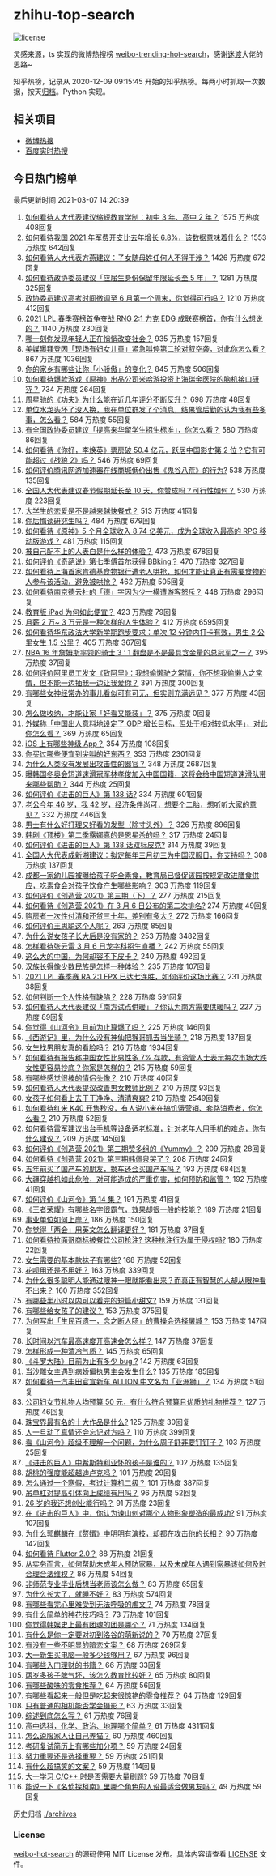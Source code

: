 # zhihu-top-search

[![license](https://img.shields.io/github/license/Arrackisarookie/zhihu-top-search)](https://github.com/Arrackisarookie/zhihu-top-search/blob/master/LICENSE)

灵感来源，ts 实现的微博热搜榜 [weibo-trending-hot-search](https://github.com/justjavac/weibo-trending-hot-search)，感谢[迷渡](https://github.com/justjavac)大佬的思路~

知乎热榜，记录从 2020-12-09 09:15:45 开始的知乎热榜。每两小时抓取一次数据，按天[归档](./archives)。Python 实现。

## 相关项目
+ [微博热搜](https://github.com/Arrackisarookie/weibo-hot-search)
+ [百度实时热搜](https://github.com/Arrackisarookie/baidu-hot-search)

## 今日热门榜单

<!-- Rank Begin -->

最后更新时间 2021-03-07 14:20:39

1. [如何看待人大代表建议缩短教育学制：初中 3 年、高中 2 年？](https://www.zhihu.com/question/447858027) 1575 万热度 408回复
1. [如何看待我国 2021 年军费开支比去年增长 6.8%，该数据意味着什么？](https://www.zhihu.com/question/447716140) 1553 万热度 642回复
1. [如何看待人大代表方燕建议：子女随母姓任何人不得干涉？](https://www.zhihu.com/question/447566906) 1426 万热度 672回复
1. [如何看待政协委员建议「应届生身份保留年限延长至 5 年」？](https://www.zhihu.com/question/447845568) 1281 万热度 325回复
1. [政协委员建议高考时间微调至 6 月第一个周末，你觉得可行吗？](https://www.zhihu.com/question/447599285) 1210 万热度 412回复
1. [2021 LPL 春季赛榜首争夺战 RNG 2:1 力克 EDG 成联赛榜首，你有什么想说的？](https://www.zhihu.com/question/447946336) 1140 万热度 230回复
1. [哪一刻你发现年轻人正在悄悄改变社会？](https://www.zhihu.com/question/447184915) 935 万热度 157回复
1. [美媒曝拜登因「现场有妇女儿童」紧急叫停第二轮对叙空袭，对此你怎么看？](https://www.zhihu.com/question/447793558) 867 万热度 1036回复
1. [你的家乡有哪些让你「小骄傲」的变化？](https://www.zhihu.com/question/447184809) 845 万热度 506回复
1. [如何看待爆款游戏《原神》出品公司米哈游投资上海瑞金医院的脑机接口研究？](https://www.zhihu.com/question/447650697) 734 万热度 264回复
1. [周星驰的《功夫》为什么能在近几年评分不断反升？](https://www.zhihu.com/question/447705926) 698 万热度 48回复
1. [单位水龙头坏了没人换，我在单位群发了个消息，结果管后勤的认为我有些多事，怎么看？](https://www.zhihu.com/question/375794696) 584 万热度 55回复
1. [有全国政协委员建议「提高来华留学生招生标准」，你怎么看？](https://www.zhihu.com/question/447820849) 580 万热度 86回复
1. [如何看待《你好，李焕英》票房破 50.4 亿元，跃居中国影史第 2 位？它有可能超过《战狼 2》吗？](https://www.zhihu.com/question/447891798) 546 万热度 69回复
1. [如何评价腾讯网游加速器在线商城低价出售《鬼谷八荒》的行为?](https://www.zhihu.com/question/447858056) 538 万热度 135回复
1. [全国人大代表建议春节假期延长至 10 天，你赞成吗？可行性如何？](https://www.zhihu.com/question/447939211) 530 万热度 223回复
1. [大学生的恋爱是不是越来越快餐式？](https://www.zhihu.com/question/447088569) 513 万热度 41回复
1. [你后悔读研究生吗？](https://www.zhihu.com/question/28347397) 484 万热度 679回复
1. [如何看待《原神》5 个月全球收入 8.74 亿美元，成为全球收入最高的 RPG 移动版游戏？](https://www.zhihu.com/question/447699190) 481 万热度 115回复
1. [被自己配不上的人表白是什么样的体验？](https://www.zhihu.com/question/28398875) 473 万热度 678回复
1. [如何评价《奇葩说》第七季傅首尔获得 BBking？](https://www.zhihu.com/question/447873653) 470 万热度 327回复
1. [如何看待上海首家肯德基食物银行遭老人哄抢，如何才能让真正有需要食物的人参与该活动，避免被哄抢？](https://www.zhihu.com/question/447677596) 462 万热度 505回复
1. [如何看待南京德云社的「德」字因为少一横遭游客怒斥？](https://www.zhihu.com/question/447490432) 448 万热度 296回复
1. [教育版 iPad 为何如此便宜？](https://www.zhihu.com/question/270264935) 423 万热度 79回复
1. [月薪 2 万~ 3 万元是一种怎样的人生体验？](https://www.zhihu.com/question/50186945) 412 万热度 6595回复
1. [如何看待华东政法大学新学期跑步要求：单次 12 分钟内打卡有效，男生 2 公里女生 1.5 公里？](https://www.zhihu.com/question/447170542) 405 万热度 367回复
1. [NBA 16 年詹姆斯率领的骑士 3 : 1 翻盘是不是最具含金量的总冠军之一？](https://www.zhihu.com/question/447592676) 395 万热度 37回复
1. [如何评价阿里员工发文《致阿里》：我想偷懒驴之常情，你不想我偷懒人之常情，但不能一边抽我一边让我爱你？](https://www.zhihu.com/question/447760592) 391 万热度 300回复
1. [有哪些女神经常办的事儿看似可有可无，但实则充满远见？](https://www.zhihu.com/question/447754315) 377 万热度 43回复
1. [怎么做收纳，才能让家「好看又能装」？](https://www.zhihu.com/roundtable/shounadazuozhan) 375 万热度 0回复
1. [外媒称「中国出人意料地设定了 GDP 增长目标，但处于相对较低水平」，对此你怎么看？](https://www.zhihu.com/question/447852733) 369 万热度 65回复
1. [iOS 上有哪些神级 App？](https://www.zhihu.com/question/27699000) 354 万热度 108回复
1. [你买过哪些便宜到尖叫的好东西？](https://www.zhihu.com/question/337047368) 353 万热度 2301回复
1. [为什么人类没有发展出攻击性的器官？](https://www.zhihu.com/question/406918539) 348 万热度 2687回复
1. [曝韩国冬奥会短道速滑冠军林孝俊加入中国国籍，这将会给中国短道速滑队带来哪些帮助？](https://www.zhihu.com/question/447951641) 344 万热度 25回复
1. [如何评价《进击的巨人》第 138 话?](https://www.zhihu.com/question/447831579) 334 万热度 601回复
1. [老公今年 46 岁，我 42 岁，经济条件尚可，想要个二胎，想听听大家的意见？](https://www.zhihu.com/question/267278277) 332 万热度 446回复
1. [男士有什么好打理又好看的发型（除寸头外）？](https://www.zhihu.com/question/34812534) 326 万热度 896回复
1. [韩剧《顶楼》第二季露娜真的是恩星杀的吗？](https://www.zhihu.com/question/447818189) 317 万热度 24回复
1. [如何评价《进击的巨人》第 138 话双标皮克?](https://www.zhihu.com/question/447868312) 314 万热度 39回复
1. [全国人大代表成新湘建议：拟定每年三月初三为中国汉服日，你支持吗？](https://www.zhihu.com/question/448032645) 308 万热度 137回复
1. [成都一家幼儿园被曝给孩子吃全素食，教育局已督促该园按规定改进膳食供应，吃素食会对孩子饮食产生哪些影响？](https://www.zhihu.com/question/447866527) 303 万热度 119回复
1. [如何评价《创造营 2021》第三期（下）？](https://www.zhihu.com/question/447925276) 277 万热度 215回复
1. [如何看待《创造营 2021》在 3 月 6 日公布的第二次排名?](https://www.zhihu.com/question/447944815) 274 万热度 49回复
1. [购房者一次性付清和还贷三十年，差别有多大？](https://www.zhihu.com/question/440197525) 272 万热度 166回复
1. [如何评价王思聪这个人呢？](https://www.zhihu.com/question/291055358) 263 万热度 85回复
1. [为什么说女孩子长大后是没有家的？](https://www.zhihu.com/question/374264250) 253 万热度 3482回复
1. [怎样看待张云雷 3 月 6 日龙字科招生直播？](https://www.zhihu.com/question/447952829) 242 万热度 55回复
1. [这么大的中国，为何却容不下皮卡？](https://www.zhihu.com/question/48425484) 240 万热度 492回复
1. [汉族长得像少数民族是怎样一种体验？](https://www.zhihu.com/question/57456427) 235 万热度 107回复
1. [2021 LPL 春季赛 RA 2:1 FPX 已达七连胜，如何评价这场比赛？](https://www.zhihu.com/question/447909356) 231 万热度 38回复
1. [如何判断一个人性格有缺陷？](https://www.zhihu.com/question/28773297) 228 万热度 591回复
1. [如何看待人大代表建议「南方试点供暖」？你认为南方需要供暖吗？](https://www.zhihu.com/question/447901951) 227 万热度 89回复
1. [你觉得《山河令》目前为止算爆了吗？](https://www.zhihu.com/question/446959985) 225 万热度 146回复
1. [《西游记》里，为什么没有神仙把猴哥抓去当坐骑？](https://www.zhihu.com/question/445588906) 218 万热度 137回复
1. [女生找男朋友真的看脸吗？](https://www.zhihu.com/question/33267701) 216 万热度 1934回复
1. [如何看待有报告称中国女性比男性多 7% 存款，有资管人士表示每次市场大跌女性更容易抄底？你家是怎样的？](https://www.zhihu.com/question/447702845) 215 万热度 59回复
1. [有哪些感觉很棒的情侣头像？](https://www.zhihu.com/question/432645441) 210 万热度 40回复
1. [如何看待人大代表提议改善男女教师比例？](https://www.zhihu.com/question/447729014) 210 万热度 93回复
1. [女孩子如何看上去干干净净、清清爽爽?](https://www.zhihu.com/question/36486450) 210 万热度 2549回复
1. [如何看待红米 K40 开售秒没，有人说小米在搞饥饿营销、套路消费者，你怎么看？](https://www.zhihu.com/question/447475053) 210 万热度 52回复
1. [如何看待雷军建议出台手机等设备适老标准，针对老年人用手机的难点，你有什么建议？](https://www.zhihu.com/question/447868213) 209 万热度 145回复
1. [如何评价《创造营 2021》第三期赞多组的《Yummy》？](https://www.zhihu.com/question/447931644) 209 万热度 28回复
1. [如何看待《创造营 2021》第三期韩佩泉哭了？](https://www.zhihu.com/question/447938117) 208 万热度 24回复
1. [五年前买了国产车的朋友，换车还会买国产车吗？](https://www.zhihu.com/question/327513108) 193 万热度 684回复
1. [大疆穿越机如此危险，对可能造成的严重伤害，如何预防和监管？](https://www.zhihu.com/question/447672235) 192 万热度 41回复
1. [如何评价《山河令》第 14 集？](https://www.zhihu.com/question/447794145) 191 万热度 41回复
1. [《王者荣耀》有哪些名字很霸气，效果却很一般的技能？](https://www.zhihu.com/question/443183519) 189 万热度 21回复
1. [事业单位如何上岸？](https://www.zhihu.com/question/345511835) 186 万热度 150回复
1. [你觉得「两会」用英文怎么翻译更好？](https://www.zhihu.com/question/447722861) 181 万热度 37回复
1. [如何看待拉面哥商标被餐饮公司抢注? 这种抢注行为属于侵权吗?](https://www.zhihu.com/question/447705170) 180 万热度 22回复
1. [女生需要的基本款袜子有哪些?](https://www.zhihu.com/question/36480694) 168 万热度 52回复
1. [花呗用还是不用好？](https://www.zhihu.com/question/443147918) 163 万热度 339回复
1. [为什么很多聪明人能通过眼神一眼就能看出来？而真正有智慧的人却从眼神看不出来？](https://www.zhihu.com/question/55333539) 160 万热度 352回复
1. [有哪些半小时以内可以看完的短篇小甜文?](https://www.zhihu.com/question/438057405) 159 万热度 131回复
1. [有哪些给女孩子的建议？](https://www.zhihu.com/question/315676658) 153 万热度 375回复
1. [为何写出「生民百遗一，念之断人肠」的曹操会选择屠城？](https://www.zhihu.com/question/414886467) 153 万热度 147回复
1. [长时间以汽车最高速度开高速会怎么样？](https://www.zhihu.com/question/447255154) 147 万热度 37回复
1. [怎样形成一种清冷气质？](https://www.zhihu.com/question/446855234) 145 万热度 65回复
1. [《斗罗大陆》目前为止有多少 bug ?](https://www.zhihu.com/question/445980899) 142 万热度 63回复
1. [当沙雕女主遇到病娇偏执男主会发生什么?](https://www.zhihu.com/question/360315679) 135 万热度 185回复
1. [如何看待一汽丰田官宣新车 ALLION 中文名为「亚洲狮」？](https://www.zhihu.com/question/447256290) 134 万热度 51回复
1. [公司妇女节礼物人均预算 50 元，有什么符合预算且优质的礼物推荐？](https://www.zhihu.com/question/27929022) 127 万热度 46回复
1. [珠宝界最有名的十大作品是什么?](https://www.zhihu.com/question/353426720) 125 万热度 30回复
1. [人一旦动了真情还会忘记对方吗？](https://www.zhihu.com/question/442698568) 110 万热度 399回复
1. [看《山河令》超级不理解一个问题，为什么周子舒非要钉钉子？](https://www.zhihu.com/question/447096658) 103 万热度 25回复
1. [《进击的巨人》中希斯特利亚怀的孩子是谁的？](https://www.zhihu.com/question/379336298) 102 万热度 135回复
1. [胡桃的强度能超越迪卢克吗？](https://www.zhihu.com/question/446722631) 101 万热度 29回复
1. [怎么通过一个寒假，考过计算机二级？](https://www.zhihu.com/question/361224475) 101 万热度 387回复
1. [吊单杠对提高引体向上成绩有用吗？](https://www.zhihu.com/question/440551492) 96 万热度 52回复
1. [26 岁的我还想创业能行吗？](https://www.zhihu.com/question/446236728) 91 万热度 23回复
1. [在《进击的巨人》中，你认为谏山创对哪个人物形象塑造的最成功?](https://www.zhihu.com/question/438031481) 91 万热度 107回复
1. [为什么郭麒麟在《赘婿》中明明有演技，却都在攻击他的长相？](https://www.zhihu.com/question/445490691) 90 万热度 142回复
1. [如何看待 Flutter 2.0？](https://www.zhihu.com/question/447488806) 88 万热度 21回复
1. [从实务而言，如何帮助未成年人预防家暴，以及未成年人遇到家暴该如何及时合理合法维权？](https://www.zhihu.com/question/447265986) 86 万热度 54回复
1. [非师范专业毕业后想当老师该怎么做？](https://www.zhihu.com/question/29053537) 83 万热度 65回复
1. [为什么长大了，就睡不好？](https://www.zhihu.com/question/296952347) 83 万热度 574回复
1. [有哪些看完心里难受到无法呼吸的虐文？](https://www.zhihu.com/question/441472817) 74 万热度 78回复
1. [有什么简单的种花技巧吗？](https://www.zhihu.com/question/315261788) 73 万热度 101回复
1. [你觉得韩娱史上最有团魂的团是哪个？](https://www.zhihu.com/question/447121293) 71 万热度 134回复
1. [有什么是你一定要对初到洛谷的萌新说的？](https://www.zhihu.com/question/447763523) 70 万热度 27回复
1. [有没有一些不明显的暗恋文案？](https://www.zhihu.com/question/426250514) 68 万热度 269回复
1. [大一新生买电脑一般多少钱够用？](https://www.zhihu.com/question/433852637) 67 万热度 96回复
1. [有哪些入门理财的书籍？](https://www.zhihu.com/question/351653356) 66 万热度 33回复
1. [两岁多孩子脾气坏，该怎么教育比较好？](https://www.zhihu.com/question/439510795) 65 万热度 80回复
1. [有哪些酸味的零食推荐？](https://www.zhihu.com/question/445307566) 64 万热度 56回复
1. [有哪些看起来一般但是吃起来很惊艳的零食推荐？](https://www.zhihu.com/question/431010472) 64 万热度 129回复
1. [只有普通的相机能否学会摄影？](https://www.zhihu.com/question/447227047) 63 万热度 33回复
1. [综述到底怎么写？](https://www.zhihu.com/question/317450604) 61 万热度 76回复
1. [高中选科，化学、政治、地理哪个简单？](https://www.zhihu.com/question/440612806) 61 万热度 4311回复
1. [怎么说服家人让自己养猫？](https://www.zhihu.com/question/297023125) 60 万热度 460回复
1. [考研复试简历上有哪些加分项？](https://www.zhihu.com/question/297864321) 59 万热度 24回复
1. [努力重要还是选择重要？](https://www.zhihu.com/question/446326405) 59 万热度 251回复
1. [有什么超搞笑的文案？](https://www.zhihu.com/question/440762881) 59 万热度 114回复
1. [大一学习 C/C++ 时是否需要大量刷题?](https://www.zhihu.com/question/376308881) 59 万热度 70回复
1. [能说一下《名侦探柯南》里哪个角色的人设最适合做男友吗？](https://www.zhihu.com/question/446449824) 49 万热度 59回复
<!-- Rank End -->

历史归档 [./archives](./archives)

### License

[weibo-hot-search](https://github.com/Arrackisarookie/zhihu-top-search) 的源码使用 MIT License 发布。具体内容请查看 [LICENSE](./LICENSE) 文件。
